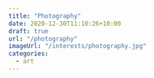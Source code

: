 ```yaml
---
title: "Photography"
date: 2020-12-30T11:10:26+10:00
draft: true
url: "/photography"
imageUrl: "/interests/photography.jpg"
categories:
  - art
---
```

